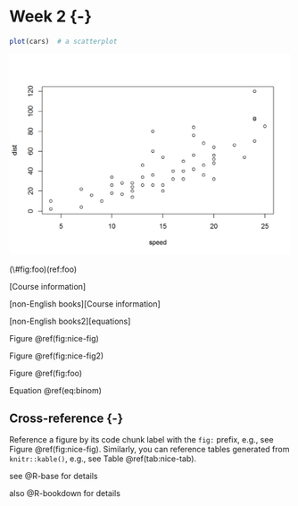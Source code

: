# Week 2 {-}


```r
plot(cars)  # a scatterplot
```

<div class="figure">
<img src="02_Week_2_files/figure-html/foo-1.png" alt="(ref:foo)" width="672" />
<p class="caption">(\#fig:foo)(ref:foo)</p>
</div>

[Course information]

[non-English books][Course information]

[non-English books2][equations]

Figure \@ref(fig:nice-fig)

Figure \@ref(fig:nice-fig2)

Figure \@ref(fig:foo)

Equation \@ref(eq:binom)

## Cross-reference {-}
Reference a figure by its code chunk label with the `fig:` prefix, e.g., see Figure \@ref(fig:nice-fig). Similarly, you can reference tables generated from `knitr::kable()`, e.g., see Table \@ref(tab:nice-tab).


see @R-base for details 

also @R-bookdown for details


